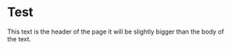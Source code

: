 # Test
<head> This text is the header of the page it will be slightly bigger than the body of the text. </head>
